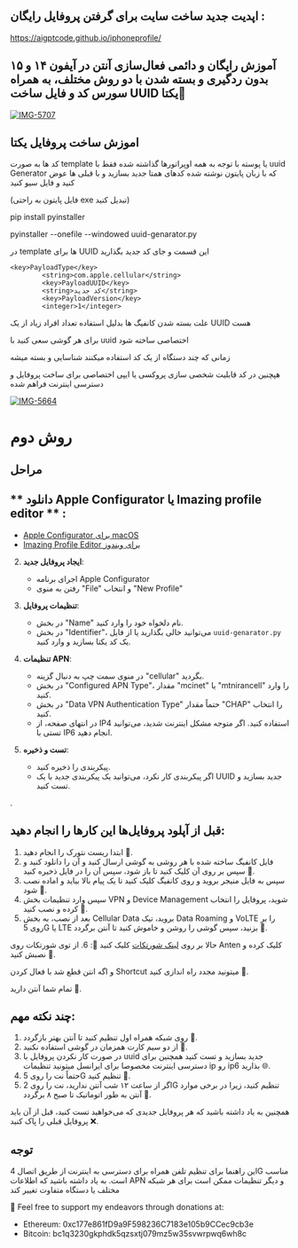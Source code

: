 ## اپدیت جدید ساخت سایت برای گرفتن پروفایل رایگان :
  
https://aigptcode.github.io/iphoneprofile/

## آموزش رایگان و دائمی فعال‌سازی آنتن در آیفون ۱۴ و ۱۵ بدون ردگیری و بسته شدن با دو روش مختلف، به همراه سورس کد و فایل ساخت UUID یکتا📡

  <a href="https://ibb.co/whDY2tw"><img src="https://i.ibb.co/Ld4vsKJ/IMG-5707.jpg" alt="IMG-5707" border="0"></a>
   
 
## اموزش ساخت پروفایل یکتا
 
کد ها به صورت template یا پوسته با توجه به همه اوپراتورها گذاشته شده فقط با uuid Generator که با زبان پایتون نوشته شده کدهای همتا جدید بسازید و با قبلی ها عوض کنید و فایل سیو کنید

(فایل پایتون به راحتی exe تبدیل کنید)

pip install pyinstaller
 
pyinstaller --onefile --windowed uuid-genarator.py 


در template ها  برای UUID این قسمت و جای کد جدید بگذارید

 
	<key>PayloadType</key>
			<string>com.apple.cellular</string>
			<key>PayloadUUID</key>
			<string>کد جدید</string>
			<key>PayloadVersion</key>
			<integer>1</integer>
   


علت بسته شدن کانفیگ ها بدلیل استفاده تعداد افراد زیاد از یک UUID هست

برای هر گوشی سعی کنید با uuid اختصاصی ساخته شود 

زمانی که چند دستگاه از یک کد استفاده میکنند شناسایی و بسته میشه 

هپچنین در کد قابلیت شخصی سازی پروکسی یا ایپی اختصاصی برای ساخت پروفایل و دسترسی اینترنت فراهم شده  

<a href="https://ibb.co/Zf3P4D7"><img src="https://i.ibb.co/yND1vj7/IMG-5664.jpg" alt="IMG-5664" border="0"></a>

# روش دوم 

## مراحل

## ** دانلود Apple Configurator یا Imazing profile editor ** :

- [Apple Configurator برای macOS](https://apps.apple.com/us/app/apple-configurator/id1037126344?mt=12)
- [Imazing Profile Editor برای ویندوز](https://apps.microsoft.com/detail/9PHS9QLCQ5S4?hl=en-us&gl=US)


2. **ایجاد پروفایل جدید**:
   - اجرای برنامه Apple Configurator
   - رفتن به منوی "File" و انتخاب "New Profile"

3. **تنظیمات پروفایل**:
   - در بخش "Name" نام دلخواه خود را وارد کنید.
   - در بخش "Identifier"، می‌توانید خالی بگذارید یا از فایل `uuid-genarator.py` یک کد یکتا بسازید و وارد کنید.

4. **تنظیمات APN**:
   - در منوی سمت چپ به دنبال گزینه "cellular" بگردید.
   - در بخش "Configured APN Type"، مقدار "mcinet" یا "mtnirancell" را وارد کنید.
   - در بخش "Data VPN Authentication Type" حتماً مقدار "CHAP" را انتخاب کنید.
   - در انتهای صفحه، از IP4 استفاده کنید. اگر متوجه مشکل اینترنت شدید، می‌توانید تستی با IP6 انجام دهید.

5. **تست و ذخیره**:
   - پیکربندی را ذخیره کنید.
   - اگر پیکربندی کار نکرد، می‌توانید یک پیکربندی جدید با یک UUID جدید بسازید و تست کنید.

.

## قبل از آپلود پروفایل‌ها این کارها را انجام دهید:

1. ابتدا ریست نتورک را انجام دهید 🔄.
2. فایل کانفیگ ساخته شده با هر روشی به گوشی ارسال کنید و آن را دانلود کنید و سپس بر روی آن کلیک کنید تا باز شود، سپس آن را در فایل ذخیره کنید 💾.
3. سپس به فایل منیجر بروید و روی کانفیگ کلیک کنید تا یک پیام بالا بیاید و اماده نصب شود 📂.
4. سپس وارد تنظیمات بخش VPN و Device Management شوید، پروفایل را انتخاب کرده و نصب کنید 📲.
5. بعد از نصب، به بخش Cellular Data بروید، تیک Data Roaming و VoLTE را بر روی 5G یا LTE بزنید، سپس گوشی را روشن و خاموش کنید تا آنتن برگردد 📶.

حالا بر روی [لینک شورتکات](https://www.icloud.com/shortcuts/9b2f6b908fb74058b2b1bf3ed4d08451) کلیک کنید 📌:
6. از توی شورتکات روی Anten کلیک کرده و نصبش کنید 📱.

و اگه انتن قطع شد با فعال کردن Shortcut میتونید مجدد راه اندازی کنید 🔄.

تمام شما آنتن دارید 📶.

## چند نکته مهم:

1. روی شبکه همراه اول تنظیم کنید تا آنتن بهتر بازگردد 📡.
2. از دو سیم کارت همزمان در گوشی استفاده نکنید 🚫.
3. در صورت کار نکردن پروفایل با uuid جدید بسازید و تست کنید همچنین برای دسترسی اینترنت مخصوصا برای ایرانسل میتونید تنظیمات ip رو ip6 بذارید 🌐.
4. حتماً نت را روی 5G تنظیم کنید 📶.
5. اگر از ساعت ۱۲ شب آنتن ندارید، نت را روی 2G تنظیم کنید، زیرا در برخی موارد آنتن به طور اتوماتیک تا صبح ۸ برگردد 🌙.

همچنین به یاد داشته باشید که هر پروفایل جدیدی که می‌خواهید تست کنید، قبل از آن باید پروفایل قبلی را پاک کنید ❌.


## توجه
این راهنما برای تنظیم تلفن همراه برای دسترسی به اینترنت از طریق اتصال 4G مناسب است. به یاد داشته باشید که اطلاعات APN و دیگر تنظیمات ممکن است برای هر شبکه مختلف یا دستگاه متفاوت تغییر کند



💞️ Feel free to support my endeavors through donations at:
   - Ethereum: 0xc177e861fD9a9F598236C7183e105b9CCec9cb3e
   - Bitcoin: bc1q3230gkphdk5qzsxtj079mz5w35svwrpwq6wh8c


